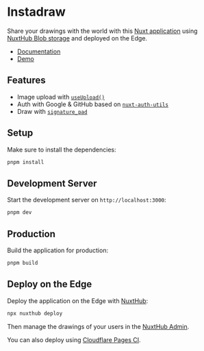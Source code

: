 # Instadraw

Share your drawings with the world with this [Nuxt application](https://nuxt.com) using [NuxtHub Blob storage](https://hub.nuxt.com/docs/storage/blob) and deployed on the Edge.

- [Documentation](https://hub.nuxt.com)
- [Demo](https://draw.nuxt.dev)

## Features

- Image upload with [`useUpload()`](http://hub.nuxt.com/docs/storage/blob)
- Auth with Google & GitHub based on [`nuxt-auth-utils`](https://github.com/Atinux/nuxt-auth-utils)
- Draw with [`signature_pad`](github.com/szimek/signature_pad)

## Setup

Make sure to install the dependencies:

```bash
pnpm install
```

## Development Server

Start the development server on `http://localhost:3000`:

```bash
pnpm dev
```

## Production

Build the application for production:

```bash
pnpm build
```

## Deploy on the Edge

Deploy the application on the Edge with [NuxtHub](https://hub.nuxt.com):

```bash
npx nuxthub deploy
```

Then manage the drawings of your users in the [NuxtHub Admin](https://admin.hub.nuxt.com).

You can also deploy using [Cloudflare Pages CI](https://hub.nuxt.com/docs/getting-started/deploy#cloudflare-pages-ci).
